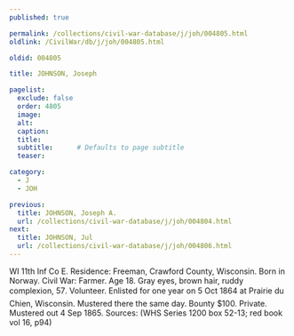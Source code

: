 ```yaml
---
published: true

permalink: /collections/civil-war-database/j/joh/004805.html
oldlink: /CivilWar/db/j/joh/004805.html

oldid: 004805

title: JOHNSON, Joseph

pagelist:
  exclude: false
  order: 4805
  image: 
  alt:
  caption:
  title:
  subtitle:      # Defaults to page subtitle
  teaser:

category: 
  - J 
  - JOH

previous:
  title: JOHNSON, Joseph A.
  url: /collections/civil-war-database/j/joh/004804.html  
next:
  title: JOHNSON, Jul
  url: /collections/civil-war-database/j/joh/004806.html   
---
```

WI 11th Inf Co E. Residence: Freeman, Crawford County, Wisconsin. Born in Norway. Civil War: Farmer. Age 18. Gray eyes, brown hair, ruddy complexion, 5&#146;7&#148;. Volunteer. Enlisted for one year on 5 Oct 1864 at Prairie du Chien, Wisconsin. Mustered there the same day. Bounty $100. Private. Mustered out 4 Sep 1865. Sources: (WHS Series 1200 box 52-13; red book vol 16, p94)